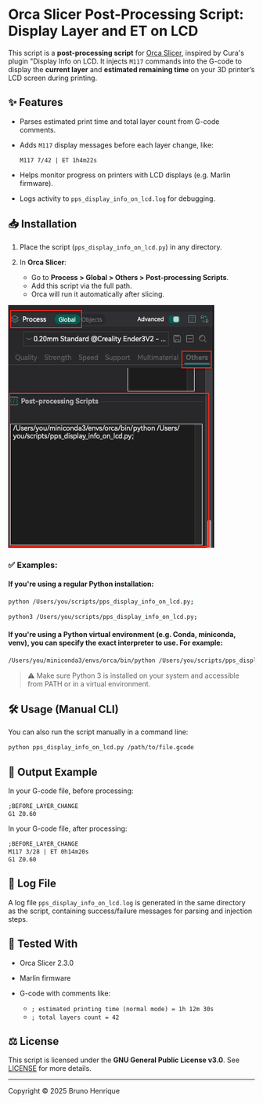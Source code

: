 # Orca Slicer Post-Processing Script: Display Layer and ET on LCD

This script is a **post-processing script** for [Orca Slicer](https://github.com/SoftFever/OrcaSlicer), inspired by Cura's plugin "Display Info on LCD. It injects `M117` commands into the G-code to display the **current layer** and **estimated remaining time** on your 3D printer’s LCD screen during printing.

## ✨ Features

* Parses estimated print time and total layer count from G-code comments.
* Adds `M117` display messages before each layer change, like:

  ```
  M117 7/42 | ET 1h4m22s
  ```
* Helps monitor progress on printers with LCD displays (e.g. Marlin firmware).
* Logs activity to `pps_display_info_on_lcd.log` for debugging.

## 📥 Installation

1. Place the script (`pps_display_info_on_lcd.py`) in any directory.
2. In **Orca Slicer**:

   * Go to **Process > Global > Others > Post-processing Scripts**.
   * Add this script via the full path.
   * Orca will run it automatically after slicing.

![Orca Slicer Post-Processing Setup](images/orca_post_process_config.png)

### ✅ Examples:

#### If you're using a regular Python installation:

```bash
python /Users/you/scripts/pps_display_info_on_lcd.py;
```

```bash
python3 /Users/you/scripts/pps_display_info_on_lcd.py;
```

#### If you're using a Python virtual environment (e.g. Conda, miniconda, venv), you can specify the exact interpreter to use. For example:

```bash
/Users/you/miniconda3/envs/orca/bin/python /Users/you/scripts/pps_display_info_on_lcd.py;
```

> ⚠️ Make sure Python 3 is installed on your system and accessible from PATH or in a virtual environment.

## 🛠️ Usage (Manual CLI)

You can also run the script manually in a command line:

```bash
python pps_display_info_on_lcd.py /path/to/file.gcode
```

## 📄 Output Example

In your G-code file, before processing:

```gcode
;BEFORE_LAYER_CHANGE
G1 Z0.60
```

In your G-code file, after processing:

```gcode
;BEFORE_LAYER_CHANGE
M117 3/28 | ET 0h14m20s
G1 Z0.60
```

## 📁 Log File

A log file `pps_display_info_on_lcd.log` is generated in the same directory as the script, containing success/failure messages for parsing and injection steps.

## 🧪 Tested With

* Orca Slicer 2.3.0
* Marlin firmware
* G-code with comments like:

  * `; estimated printing time (normal mode) = 1h 12m 30s`
  * `; total layers count = 42`

## ⚖️ License

This script is licensed under the **GNU General Public License v3.0**.
See [LICENSE](https://www.gnu.org/licenses/gpl-3.0.html) for more details.

---

Copyright © 2025
Bruno Henrique
